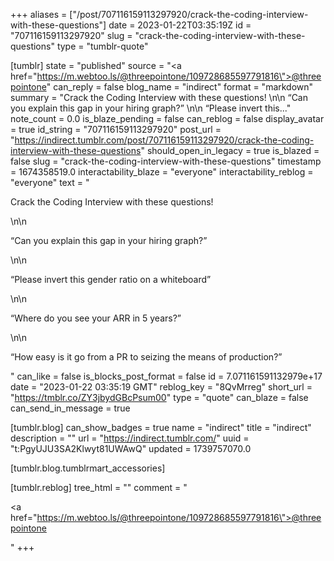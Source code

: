 +++
aliases = ["/post/707116159113297920/crack-the-coding-interview-with-these-questions"]
date = 2023-01-22T03:35:19Z
id = "707116159113297920"
slug = "crack-the-coding-interview-with-these-questions"
type = "tumblr-quote"

[tumblr]
state = "published"
source = "<a href=\"https://m.webtoo.ls/@threepointone/109728685597791816\">@threepointone</a>"
can_reply = false
blog_name = "indirect"
format = "markdown"
summary = "Crack the Coding Interview with these questions! \n\n “Can you explain this gap in your hiring graph?” \n\n “Please invert this..."
note_count = 0.0
is_blaze_pending = false
can_reblog = false
display_avatar = true
id_string = "707116159113297920"
post_url = "https://indirect.tumblr.com/post/707116159113297920/crack-the-coding-interview-with-these-questions"
should_open_in_legacy = true
is_blazed = false
slug = "crack-the-coding-interview-with-these-questions"
timestamp = 1674358519.0
interactability_blaze = "everyone"
interactability_reblog = "everyone"
text = "<p>Crack the Coding Interview with these questions! </p>\n\n<p>“Can you explain this gap in your hiring graph?” </p>\n\n<p>“Please invert this gender ratio on a whiteboard”</p>\n\n<p>“Where do you see your ARR in 5 years?”</p>\n\n<p>“How easy is it go from a PR to seizing the means of production?”</p>"
can_like = false
is_blocks_post_format = false
id = 7.071161591132979e+17
date = "2023-01-22 03:35:19 GMT"
reblog_key = "8QvMrreg"
short_url = "https://tmblr.co/ZY3jbydGBcPsum00"
type = "quote"
can_blaze = false
can_send_in_message = true

[tumblr.blog]
can_show_badges = true
name = "indirect"
title = "indirect"
description = ""
url = "https://indirect.tumblr.com/"
uuid = "t:PgyUJU3SA2Klwyt81UWAwQ"
updated = 1739757070.0

[tumblr.blog.tumblrmart_accessories]

[tumblr.reblog]
tree_html = ""
comment = "<p><a href=\"https://m.webtoo.ls/@threepointone/109728685597791816\">@threepointone</a></p>"
+++
